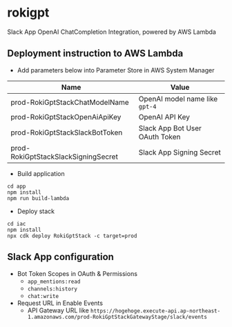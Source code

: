 # rokigpt

Slack App OpenAI ChatCompletion Integration, powered by AWS Lambda

## Deployment instruction to AWS Lambda

- Add parameters below into Parameter Store in AWS System Manager

|Name|Value|
|---|---|
|prod-RokiGptStackChatModelName|OpenAI model name like `gpt-4`|
|prod-RokiGptStackOpenAiApiKey|OpenAI API Key|
|prod-RokiGptStackSlackBotToken|Slack App Bot User OAuth Token|
|prod-RokiGptStackSlackSigningSecret|Slack App Signing Secret|


- Build application
```shell
cd app
npm install
npm run build-lambda
```

- Deploy stack
```shell
cd iac
npm install
npx cdk deploy RokiGptStack -c target=prod
```

## Slack App configuration
- Bot Token Scopes in OAuth & Permissions
  - `app_mentions:read`
  - `channels:history`
  - `chat:write`
- Request URL in Enable Events
  - API Gateway URL like `https://hogehoge.execute-api.ap-northeast-1.amazonaws.com/prod-RokiGptStackGatewayStage/slack/events`
